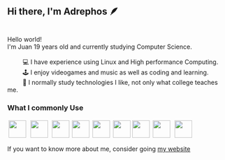 ## Hi there, I'm Adrephos 🪶
<br>
Hello world! <br>
I'm Juan 19 years old and currently studying Computer Science.<br>
<br>
&ensp;&ensp;&ensp;&ensp;&ensp;💻 I have experience using Linux and High performance Computing.<br>
&ensp;&ensp;&ensp;&ensp;&ensp;🕹️ I enjoy videogames and music as well as coding and learning.<br>
&ensp;&ensp;&ensp;&ensp;&ensp;🧠 I normally study technologies I like, not only what college teaches me.<br>

### What I commonly Use

<div>
	<img src="https://upload.wikimedia.org/wikipedia/commons/thumb/3/3a/Neovim-mark.svg/1680px-Neovim-mark.svg.png" style="width: auto; height: 40px; padding: 3px;"/>
	<img src="https://upload.wikimedia.org/wikipedia/commons/thumb/a/a5/Archlinux-icon-crystal-64.svg/1200px-Archlinux-icon-crystal-64.svg.png" style="width: 40px; height: 40px; padding: 3px;"/>
	<img src="https://cdn.jsdelivr.net/gh/devicons/devicon/icons/go/go-original.svg" style="width: 40px; height: 40px; padding: 2px;"/> 
	<img src="https://cdn.jsdelivr.net/gh/devicons/devicon/icons/firebase/firebase-plain.svg" style="width: 40px; height: 40px"/>
	<img src="https://cdn.jsdelivr.net/gh/devicons/devicon/icons/python/python-plain.svg" style="width: 40px; height: 40px; padding: 3px"/>
	<img src="https://cdn.jsdelivr.net/gh/devicons/devicon/icons/react/react-original.svg" style="width: 40px; height: 40px"/>
	<img src="https://cdn.jsdelivr.net/gh/devicons/devicon/icons/cplusplus/cplusplus-original.svg" style="width: 40px; height: 40px"/>
	<img src="https://cdn.jsdelivr.net/gh/devicons/devicon/icons/typescript/typescript-original.svg" style="width: 40px; height: 40px; padding: 3px;"/>
	<img src="https://cdn.jsdelivr.net/gh/devicons/devicon/icons/git/git-original.svg" style="width: 40px; height: 40px; padding: 3px;"/>
</div>

If you want to know more about me, consider going [my website](https://adrephos.com)
